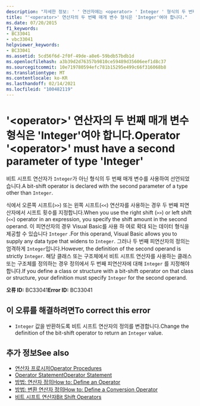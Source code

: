 ```yaml
---
description: "자세한 정보: ' ' 연산자에는 <operator> ' Integer ' 형식의 두 번째 매개 변수가 있어야 합니다."
title: "'<operator>' 연산자의 두 번째 매개 변수 형식은 'Integer'여야 합니다."
ms.date: 07/20/2015
f1_keywords:
- BC33041
- vbc33041
helpviewer_keywords:
- BC33041
ms.assetid: 5cd56f6d-2f0f-49de-a8e6-59bdb57bdb1d
ms.openlocfilehash: a3b39d2d76357b9810ce59489d35606eef1d8c37
ms.sourcegitcommit: 10e719780594efc781b15295e499c66f316068b8
ms.translationtype: MT
ms.contentlocale: ko-KR
ms.lasthandoff: 02/14/2021
ms.locfileid: "100482119"
---
```

# <a name="operator-operator-must-have-a-second-parameter-of-type-integer"></a><span data-ttu-id="ac92b-103">'\<operator>' 연산자의 두 번째 매개 변수 형식은 'Integer'여야 합니다.</span><span class="sxs-lookup"><span data-stu-id="ac92b-103">Operator '\<operator>' must have a second parameter of type 'Integer'</span></span>

<span data-ttu-id="ac92b-104">비트 시프트 연산자가 `Integer`가 아닌 형식의 두 번째 매개 변수를 사용하여 선언되었습니다.</span><span class="sxs-lookup"><span data-stu-id="ac92b-104">A bit-shift operator is declared with the second parameter of a type other than `Integer`.</span></span>  
  
 <span data-ttu-id="ac92b-105">식에서 오른쪽 시프트(`>>`) 또는 왼쪽 시프트(`<<`) 연산자를 사용하는 경우 두 번째 피연산자에서 시프트 횟수를 지정합니다.</span><span class="sxs-lookup"><span data-stu-id="ac92b-105">When you use the right shift (`>>`) or left shift (`<<`) operator in an expression, you specify the shift amount in the second operand.</span></span> <span data-ttu-id="ac92b-106">이 피연산자의 경우 Visual Basic를 사용 하 여로 확대 되는 데이터 형식을 제공할 수 있습니다 `Integer` .</span><span class="sxs-lookup"><span data-stu-id="ac92b-106">For this operand, Visual Basic allows you to supply any data type that widens to `Integer`.</span></span> <span data-ttu-id="ac92b-107">그러나 두 번째 피연산자의 정의는 엄격하게 `Integer`입니다.</span><span class="sxs-lookup"><span data-stu-id="ac92b-107">However, the definition of the second operand is strictly `Integer`.</span></span> <span data-ttu-id="ac92b-108">해당 클래스 또는 구조체에서 비트 시프트 연산자를 사용하는 클래스 또는 구조체를 정의하는 경우 정의에서 두 번째 피연산자에 대해 `Integer` 를 지정해야 합니다.</span><span class="sxs-lookup"><span data-stu-id="ac92b-108">If you define a class or structure with a bit-shift operator on that class or structure, your definition must specify `Integer` for the second operand.</span></span>  
  
 <span data-ttu-id="ac92b-109">**오류 ID:** BC33041</span><span class="sxs-lookup"><span data-stu-id="ac92b-109">**Error ID:** BC33041</span></span>  
  
## <a name="to-correct-this-error"></a><span data-ttu-id="ac92b-110">이 오류를 해결하려면</span><span class="sxs-lookup"><span data-stu-id="ac92b-110">To correct this error</span></span>  
  
- <span data-ttu-id="ac92b-111">`Integer` 값을 반환하도록 비트 시프트 연산자의 정의를 변경합니다.</span><span class="sxs-lookup"><span data-stu-id="ac92b-111">Change the definition of the bit-shift operator to return an `Integer` value.</span></span>  
  
## <a name="see-also"></a><span data-ttu-id="ac92b-112">추가 정보</span><span class="sxs-lookup"><span data-stu-id="ac92b-112">See also</span></span>

- [<span data-ttu-id="ac92b-113">연산자 프로시저</span><span class="sxs-lookup"><span data-stu-id="ac92b-113">Operator Procedures</span></span>](../programming-guide/language-features/procedures/operator-procedures.md)
- [<span data-ttu-id="ac92b-114">Operator Statement</span><span class="sxs-lookup"><span data-stu-id="ac92b-114">Operator Statement</span></span>](../language-reference/statements/operator-statement.md)
- [<span data-ttu-id="ac92b-115">방법: 연산자 정의</span><span class="sxs-lookup"><span data-stu-id="ac92b-115">How to: Define an Operator</span></span>](../programming-guide/language-features/procedures/how-to-define-an-operator.md)
- [<span data-ttu-id="ac92b-116">방법: 변환 연산자 정의</span><span class="sxs-lookup"><span data-stu-id="ac92b-116">How to: Define a Conversion Operator</span></span>](../programming-guide/language-features/procedures/how-to-define-a-conversion-operator.md)
- [<span data-ttu-id="ac92b-117">비트 시프트 연산자</span><span class="sxs-lookup"><span data-stu-id="ac92b-117">Bit Shift Operators</span></span>](../language-reference/operators/bit-shift-operators.md)
